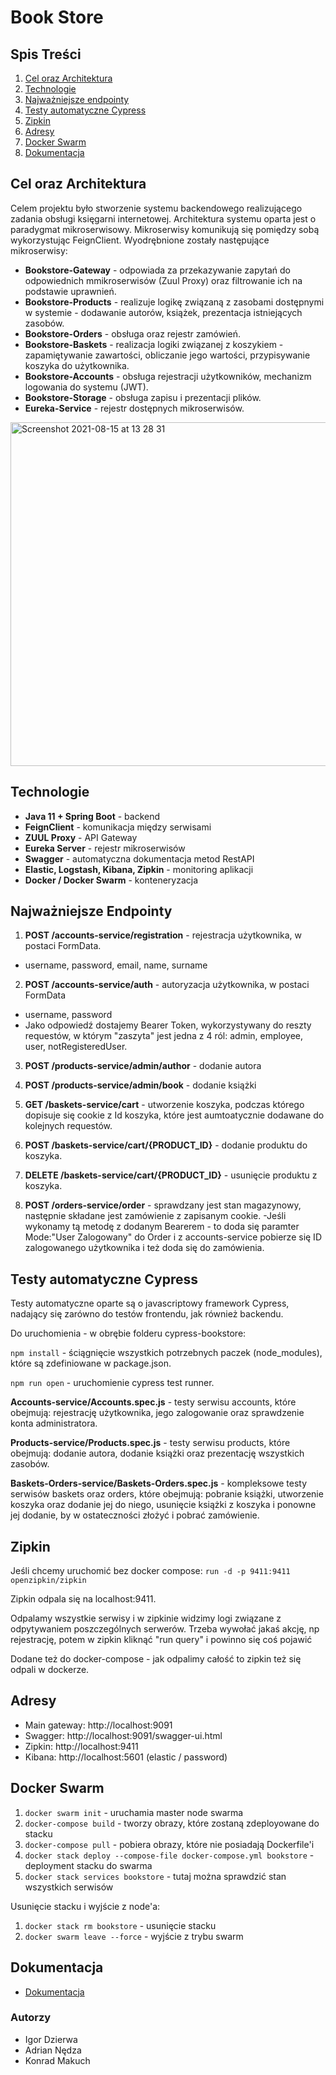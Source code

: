 # Book Store

## Spis Treści
1. [Cel oraz Architektura](#cel-oraz-architektura)
2. [Technologie](#technologie)
3. [Najważniejsze endpointy](#najważniejsze-endpointy)
4. [Testy automatyczne Cypress](#testy-automatyczne-cypress)
5. [Zipkin](#zipkin)
6. [Adresy](#adresy)
7. [Docker Swarm](#docker-swarm)
8. [Dokumentacja](#dokumentacja)

## Cel oraz Architektura
Celem projektu było stworzenie systemu backendowego realizującego zadania obsługi księgarni internetowej. 
Architektura systemu oparta jest o paradygmat mikroserwisowy. Mikroserwisy komunikują się pomiędzy sobą wykorzystując FeignClient. Wyodrębnione zostały następujące mikroserwisy:
- **Bookstore-Gateway** - odpowiada za przekazywanie zapytań do odpowiednich mmikroserwisów (Zuul Proxy) oraz filtrowanie ich na podstawie uprawnień.
- **Bookstore-Products** - realizuje logikę związaną z zasobami dostępnymi w systemie - dodawanie autorów, książek, prezentacja istniejących zasobów.
- **Bookstore-Orders** - obsługa oraz rejestr zamówień.
- **Bookstore-Baskets** - realizacja logiki związanej z koszykiem - zapamiętywanie zawartości, obliczanie jego wartości, przypisywanie koszyka do użytkownika.
- **Bookstore-Accounts** - obsługa rejestracji użytkowników, mechanizm logowania do systemu (JWT).
- **Bookstore-Storage** - obsługa zapisu i prezentacji plików.
- **Eureka-Service** - rejestr dostępnych mikroserwisów.

<img width="550" alt="Screenshot 2021-08-15 at 13 28 31" src="https://user-images.githubusercontent.com/34041060/130590312-53528a03-4feb-4281-88b0-dadb29433364.png">

## Technologie
- **Java 11 + Spring Boot** - backend
- **FeignClient** - komunikacja między serwisami
- **ZUUL Proxy** - API Gateway
- **Eureka Server** - rejestr mikroserwisów
- **Swagger** - automatyczna dokumentacja metod RestAPI
- **Elastic, Logstash, Kibana, Zipkin** - monitoring aplikacji
- **Docker / Docker Swarm** - konteneryzacja

## Najważniejsze Endpointy
1. **POST /accounts-service/registration** - rejestracja użytkownika, w postaci FormData.
- username, password, email, name, surname

2. **POST /accounts-service/auth** - autoryzacja użytkownika, w postaci FormData
- username, password
- Jako odpowiedź dostajemy Bearer Token, wykorzystywany do reszty requestów, w którym "zaszyta" jest jedna z 4 ról: admin, employee, user, notRegisteredUser.
 
3. **POST /products-service/admin/author** - dodanie autora

4. **POST /products-service/admin/book** - dodanie książki

5. **GET /baskets-service/cart** - utworzenie koszyka, podczas którego dopisuje się cookie z Id koszyka, które jest aumtoatycznie dodawane do kolejnych requestów.

6. **POST /baskets-service/cart/{PRODUCT_ID}** - dodanie produktu do koszyka.

7. **DELETE /baskets-service/cart/{PRODUCT_ID}** - usunięcie produktu z koszyka.

8. **POST /orders-service/order** - sprawdzany jest stan magazynowy, następnie składane jest zamówienie z zapisanym cookie. 
-Jeśli wykonamy tą metodę z dodanym Bearerem - to doda się paramter Mode:"User Zalogowany" do Order i z accounts-service pobierze się ID zalogowanego użytkownika i też doda się do zamówienia.

## Testy automatyczne Cypress
Testy automatyczne oparte są o javascriptowy framework Cypress, nadający się zarówno do testów frontendu, jak również backendu.

Do uruchomienia - w obrębie folderu cypress-bookstore:

`npm install` - ściągnięcie wszystkich potrzebnych paczek (node_modules), które są zdefiniowane w package.json.

`npm run open` - uruchomienie cypress test runner.

**Accounts-service/Accounts.spec.js** - testy serwisu accounts, które obejmują: rejestrację użytkownika, jego zalogowanie oraz sprawdzenie konta administratora.

**Products-service/Products.spec.js** - testy serwisu products, które obejmują: dodanie autora, dodanie książki oraz prezentację wszystkich zasobów.

**Baskets-Orders-service/Baskets-Orders.spec.js** - kompleksowe testy serwisów baskets oraz orders, które obejmują: pobranie książki, utworzenie koszyka oraz dodanie jej do niego, usunięcie książki z koszyka i ponowne jej dodanie, by w ostateczności złożyć i pobrać zamówienie. 

## Zipkin
Jeśli chcemy uruchomić bez docker compose: `run -d -p 9411:9411 openzipkin/zipkin`

Zipkin odpala się na localhost:9411.

Odpalamy wszystkie serwisy i w zipkinie widzimy logi związane z odpytywaniem poszczególnych serwerów. Trzeba wywołać jakaś akcję, np rejestrację, potem w zipkin kliknąć "run query" i powinno się coś pojawić

Dodane też do docker-compose - jak odpalimy całość to zipkin też się odpali w dockerze.

## Adresy
- Main gateway: http://localhost:9091
- Swagger: http://localhost:9091/swagger-ui.html
- Zipkin: http://localhost:9411
- Kibana: http://localhost:5601 (elastic / password)

## Docker Swarm
1) `docker swarm init` - uruchamia master node swarma
2) `docker-compose build` - tworzy obrazy, które zostaną zdeployowane do stacku
3) `docker-compose pull` - pobiera obrazy, które nie posiadają Dockerfile'i
4) `docker stack deploy --compose-file docker-compose.yml bookstore` - deployment stacku do swarma
5) `docker stack services bookstore` - tutaj można sprawdzić stan wszystkich serwisów

Usunięcie stacku i wyjście z node'a:
1) `docker stack rm bookstore` - usunięcie stacku
2) `docker swarm leave --force` - wyjście z trybu swarm

## Dokumentacja
- [Dokumentacja](https://github.com/igordzie97/bookStore/blob/main/Ksi%C4%99garnia%20internetowa%20-%20dokumentacja.pdf)

### Autorzy
- Igor Dzierwa
- Adrian Nędza
- Konrad Makuch
